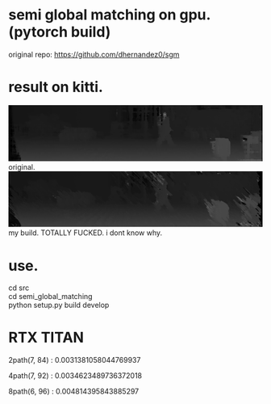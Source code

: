 
# semi global matching on gpu. (pytorch build)
original repo: https://github.com/dhernandez0/sgm

# result on kitti.
![sgm1](https://github.com/sjg918/sgm/blob/main/sgm1.png?raw=true)
original.
![sgmpy](https://github.com/sjg918/sgm/blob/main/sgmpy.png?raw=true)
my build. TOTALLY FUCKED. i dont know why.

# use.
cd src<br/>
cd semi_global_matching<br/>
python setup.py build develop<br/>

# RTX TITAN
2path(7, 84) : 0.0031381058044769937

4path(7, 92) : 0.0034623489736372018

8path(6, 96) : 0.004814395843885297
